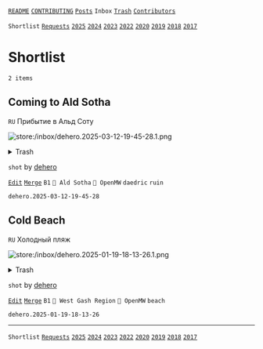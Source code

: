 [`README`](../../README.md) [`CONTRIBUTING`](../../CONTRIBUTING.md) [`Posts`](../posts/index.md) `Inbox` [`Trash`](../trash/index.md) [`Contributors`](../contributors.md)

`Shortlist` [`Requests`](requests.md) [`2025`](index.md) [`2024`](2024.md) [`2023`](2023.md) [`2022`](2022.md) [`2020`](2020.md) [`2019`](2019.md) [`2018`](2018.md) [`2017`](2017.md)

# Shortlist

`2 items`

## <span id="dehero.2025-03-12-19-45-28">Coming to Ald Sotha</span>

`RU` Прибытие в Альд Соту

![store:/inbox/dehero.2025-03-12-19-45-28.1.png](../../assets/previews/inbox/dehero.2025-03-12-19-45-28.1.avif "dehero.2025-03-12-19-45-28.1")

<details>
<summary>Trash</summary>

![store:/inbox/dehero.2025-03-12-19-45-28.png](../../assets/previews/inbox/dehero.2025-03-12-19-45-28.avif "dehero.2025-03-12-19-45-28")
![store:/inbox/dehero.2025-03-12-19-44-59.png](../../assets/previews/inbox/dehero.2025-03-12-19-44-59.avif "dehero.2025-03-12-19-44-59")
</details>

`shot` by [dehero](../contributors.md#dehero)

[`Edit`](https://github.com/dehero/mwscr/issues/new?labels=post-editing&amp;template=post-editing.yml&amp;title=dehero.2025-03-12-19-45-28&amp;postContent=store%3A%2Finbox%2Fdehero.2025-03-12-19-45-28.1.png&amp;postTitle=Coming+to+Ald+Sotha&amp;postTitleRu=%D0%9F%D1%80%D0%B8%D0%B1%D1%8B%D1%82%D0%B8%D0%B5+%D0%B2+%D0%90%D0%BB%D1%8C%D0%B4+%D0%A1%D0%BE%D1%82%D1%83&amp;postAuthor=dehero&amp;postType=shot&amp;postEngine=OpenMW&amp;postAddon=&amp;postTags=daedric+ruin&amp;postLocation=Ald+Sotha&amp;postMark=B1&amp;postViolation=&amp;postTrash=store%3A%2Finbox%2Fdehero.2025-03-12-19-45-28.png%0Astore%3A%2Finbox%2Fdehero.2025-03-12-19-44-59.png&amp;postRequest=) [`Merge`](https://github.com/dehero/mwscr/issues/new?labels=post-merging&amp;template=post-merging.yml&amp;title=dehero.2025-03-12-19-45-28&amp;mergeWithIds=) `B1` `📍 Ald Sotha` `🚀 OpenMW` `daedric` `ruin`

```
dehero.2025-03-12-19-45-28
```

## <span id="dehero.2025-01-19-18-13-26">Cold Beach</span>

`RU` Холодный пляж

![store:/inbox/dehero.2025-01-19-18-13-26.1.png](../../assets/previews/inbox/dehero.2025-01-19-18-13-26.1.avif "dehero.2025-01-19-18-13-26.1")

<details>
<summary>Trash</summary>

![store:/inbox/dehero.2025-01-19-18-13-26.png](../../assets/previews/inbox/dehero.2025-01-19-18-13-26.avif "dehero.2025-01-19-18-13-26")
![store:/inbox/dehero.2025-01-19-18-13-19.png](../../assets/previews/inbox/dehero.2025-01-19-18-13-19.avif "dehero.2025-01-19-18-13-19")
</details>

`shot` by [dehero](../contributors.md#dehero)

[`Edit`](https://github.com/dehero/mwscr/issues/new?labels=post-editing&amp;template=post-editing.yml&amp;title=dehero.2025-01-19-18-13-26&amp;postContent=store%3A%2Finbox%2Fdehero.2025-01-19-18-13-26.1.png&amp;postTitle=Cold+Beach&amp;postTitleRu=%D0%A5%D0%BE%D0%BB%D0%BE%D0%B4%D0%BD%D1%8B%D0%B9+%D0%BF%D0%BB%D1%8F%D0%B6&amp;postAuthor=dehero&amp;postType=shot&amp;postEngine=OpenMW&amp;postAddon=&amp;postTags=beach&amp;postLocation=West+Gash+Region&amp;postMark=B1&amp;postViolation=&amp;postTrash=store%3A%2Finbox%2Fdehero.2025-01-19-18-13-26.png%0Astore%3A%2Finbox%2Fdehero.2025-01-19-18-13-19.png&amp;postRequest=) [`Merge`](https://github.com/dehero/mwscr/issues/new?labels=post-merging&amp;template=post-merging.yml&amp;title=dehero.2025-01-19-18-13-26&amp;mergeWithIds=) `B1` `📍 West Gash Region` `🚀 OpenMW` `beach`

```
dehero.2025-01-19-18-13-26
```

---

`Shortlist` [`Requests`](requests.md) [`2025`](index.md) [`2024`](2024.md) [`2023`](2023.md) [`2022`](2022.md) [`2020`](2020.md) [`2019`](2019.md) [`2018`](2018.md) [`2017`](2017.md)
